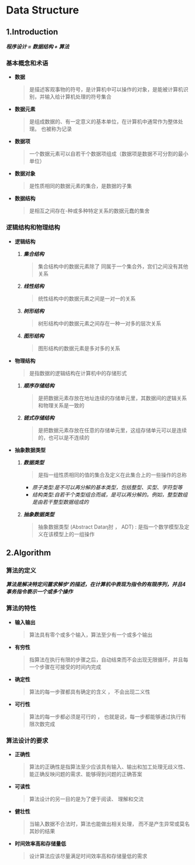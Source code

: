 # Data Structure



## 1.Introduction

**_程序设计 = 数据结构 + 算法_**

### 基本概念和术语

-   **数据**

    >   是描述客观事物的符号，是计算机中可以操作的对象，是能被计算机识别，并输入给计算机处理的符号集合

-   **数据元素**

    >   是组成数据的、有一定意义的基本单位，在计算机中通常作为整体处理。 也被称为记录

-   **数据项**

    >   一个数据元素可以自若干个数据项组成（数据项是数据不可分割的最小单位）

-   **数据对象**

    >   是性质相同的数据元素的集合，是数据的子集

-   **数据结构**

    >   是相互之间存在-种或多种特定关系的数据元蠢的集舍

    

### 逻辑结构和物理结构

-   **逻辑结构**

    1.  **_集合结构_**

        >   集合结构中的数据元素除了 同属于一个集合外，宫们之间没有其他关系

    2.  **_线性结构_**

        >   统性结构中的数据元素之间是一对一的关系

    3.  **_树形结构_**

        >   树形结构中的数据元素之间存在一种一对多的层次关系

    4.  **_图形结构_**

        >   图形结构的数据元素是多对多的关系

        

-   **物理结构**

    >是指数据的逻辑结构在计算机中的存储形式

    1.  **_顺序存储结构_**

        >   是把数据元素存放在地址连续的存储单元里，其数据间的逻辑关系和物理关系是一致的

    2.  **_链式存储结构_**

        >   是把数据元素存放在任意的存储单元里，这组存储单元可以是连续的，也可以是不连续的

        

-   **抽象数据类型**

    1.  **_数据类型_**

        >   是指一组性质相同的值的集合及定义在此集合上的一些操作的总称

        -   *原子类型:是不可以再分解的基本类型，包括整型、实型、字符型等*
        -   *结构类型:自若干个类型组合而戚，是可以再分解的。例如，整型数组是由若干整型数据组成的*

        

    2.  **_抽象数据类型_**

        >   抽象数据类型 (Abstract Dataη肘 ， ADT) : 是指一个数学模型及定义在该模型上的一组操作





## 2.Algorithm

### 算法的定义

**_算法是解决特定问噩求解步'的描述，在计算机中表现为指令的有限序列，并且4事务指令亵示一个或多个操作_**



### 算法的特性

-   **输入输出**

    >    算法具有零个或多个输入，算法至少有一个或多个输出

-   **有穷性**

    >   指算法在执行有限的步骤之后，自动结束而不会出现无限循环，并且每一个步骤在可接受的时间内完成

-   **确定性**

    >   算法的每一步骤都具有确定的含义 ， 不会出现二义性 

-   **可行性**

    >   算法的每一步都必须是可行的 ， 也就是说，每一步都能够通过执行有限次数完成



### 算法设计的要求

-   **正确性**

    >   算法的正确性是指算法至少应该具有输入、输出和加工处理无歧义性、能正确反映问题的需求、能够得到问题的正确答案

-   **可读性**

    >   算法设计的另一目的是为了便于阅读、 理解和交流

-   **健壮性**

    >   当输入数据不合法时，算法也能做出相关处理， 而不是产生异常或莫名其妙的结果

-   **时间效率高和存储量低**

    >   设计算法应该尽量满足时间效率高和存储量低的需求



